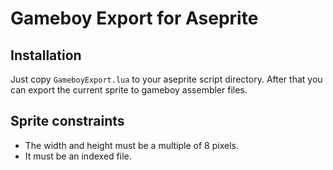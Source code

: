 # Gameboy Export for Aseprite

## Installation

Just copy `GameboyExport.lua` to your aseprite script directory. After that you can export the current sprite to gameboy assembler files.

## Sprite constraints

* The width and height must be a multiple of 8 pixels.
* It must be an indexed file.